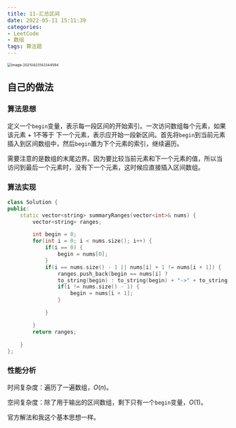 ```yaml
---
title: 11-汇总区间
date: 2022-05-11 15:11:39
categories: 
- LeetCode
- 数组
tags: 算法题
---
```




<img src="https://crayon-1302863897.cos.ap-beijing.myqcloud.com/image/image-20210423142344594.png" alt="image-20210423142344594" style="zoom:57%;" />



## 自己的做法

### 算法思想

定义一个`begin`变量，表示每一段区间的开始索引。一次访问数组每个元素，如果该元素 + 1不等于 下一个元素，表示应开始一段新区间。首先将`begin`到当前元素插入到区间数组中，然后`begin`置为下个元素的索引，继续遍历。

需要注意的是数组的末尾边界。因为要比较当前元素和下一个元素的值，所以当 访问到最后一个元素时，没有下一个元素，这时候应直接插入区间数组。



### 算法实现

```c++
class Solution {
public:
    static vector<string> summaryRanges(vector<int>& nums) {
        vector<string> ranges;

        int begin = 0;
        for(int i = 0; i < nums.size(); i++) {
            if(i == 0) {
                begin = nums[0];
            }
            if(i == nums.size() - 1 || nums[i] + 1 != nums[i + 1]) {
                ranges.push_back(begin == nums[i] ?
                to_string(begin) : to_string(begin) + "->" + to_string(nums[i]));
                if(i != nums.size() - 1) {
                    begin = nums[i + 1];
                }

            }

        }
        return ranges;

    }
};
```

### 性能分析

时间复杂度：遍历了一遍数组，$O(n)$。

空间复杂度：除了用于输出的区间数组，剩下只有一个`begin`变量，$O(1)$。



官方解法和我这个基本思想一样。



